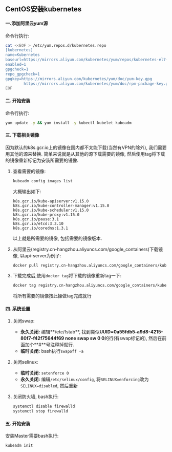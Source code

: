 ## CentOS安装kubernetes

#### 一.添加阿里云yum源

命令行执行:

```bash
cat <<EOF > /etc/yum.repos.d/kubernetes.repo
[kubernetes]
name=Kubernetes
baseurl=https://mirrors.aliyun.com/kubernetes/yum/repos/kubernetes-el7-x86_64
enabled=1
gpgcheck=1
repo_gpgcheck=1
gpgkey=https://mirrors.aliyun.com/kubernetes/yum/doc/yum-key.gpg
        https://mirrors.aliyun.com/kubernetes/yum/doc/rpm-package-key.gpg
EOF
```

#### 二. 开始安装

命令行执行:

```bash
yum update -y && yum install -y kubectl kubelet kubeadm
```

#### 三. 下载相关镜像

因为默认的k8s.gcr.io上的镜像在国内都不太能下载(当然有VPN的除外), 我们需要用其他的源来替换. 简单来说就是从其他的源下载需要的镜像, 然后使用tag将下载的镜像重新标记为安装所需要的镜像. 

1. 查看需要的镜像:

   ```bash
   kubeadm config images list
   ```

   大概输出如下:

   ```
   k8s.gcr.io/kube-apiserver:v1.15.0
   k8s.gcr.io/kube-controller-manager:v1.15.0
   k8s.gcr.io/kube-scheduler:v1.15.0
   k8s.gcr.io/kube-proxy:v1.15.0
   k8s.gcr.io/pause:3.1
   k8s.gcr.io/etcd:3.3.10
   k8s.gcr.io/coredns:1.3.1
   ```

   以上就是所需要的镜像, 包括需要的镜像版本.

2. 从阿里云(registry.cn-hangzhou.aliyuncs.com/google_containers)下载镜像, 以api-server为例子:

   ```bash
   docker pull registry.cn-hangzhou.aliyuncs.com/google_containers/kube-apiserver:v1.15.0
   ```

3. 下载完成后,使用`docker tag`将下载的镜像重新tag一下:

   ```bash
   docker tag registry.cn-hangzhou.aliyuncs.com/google_containers/kube-apiserver:v1.15.0 k8s.gcr.io/kube-apiserver:v1.15.0
   ```

   将所有需要的镜像按此操做tag完成就行

#### 四. 系统设置

1. 关闭swap: 

   * **永久关闭:** 编辑**/etc/fstab**, 找到类似**UUID=0a55fdb5-a9d8-4215-80f7-f42f75644f69 none  swap    sw      0       0**的行(有swap标记的), 然后在前面加个**#**号注释掉就行.
   * **临时关闭:**  bash执行`swapoff -a`

2. 关闭selinux:

   * **临时关闭:** `setenforce 0`
   * **永久关闭:** 编辑`/etc/selinux/config`, 将`SELINUX=enforcing`改为`SELINUX=disabled`, 然后重新

3. 关闭防火墙, bash执行:

   ```bash
   systemctl disable firewalld
   systemctl stop firewalld
   ```



#### 五. 开始安装

安装Master需要bash执行:

```bash
kubeadm init
```







